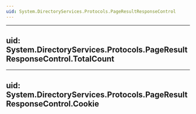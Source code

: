 ```yaml
---
uid: System.DirectoryServices.Protocols.PageResultResponseControl
---
```


---
uid: System.DirectoryServices.Protocols.PageResultResponseControl.TotalCount
---

---
uid: System.DirectoryServices.Protocols.PageResultResponseControl.Cookie
---
